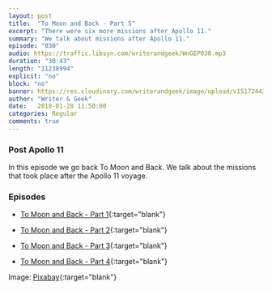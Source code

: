 ```yaml
---
layout: post
title:  "To Moon and Back - Part 5"
excerpt: "There were six more missions after Apollo 11."
summary: "We talk about missions after Apollo 11."
episode: "030"
audio: https://traffic.libsyn.com/writerandgeek/WnGEP030.mp3
duration: "30:43"
length: "11238994"
explicit: "no"
block: "no"
banner: https://res.cloudinary.com/writerandgeek/image/upload/v1517244301/moon5.jpg
author: "Writer & Geek"
date:   2018-01-28 11:50:00
categories: Regular
comments: true
---
```

### Post Apollo 11

In this episode we go back To Moon and Back. We talk about the missions that took place after the Apollo 11 voyage.

### Episodes
- [To Moon and Back - Part 1](https://writerandgeek.com/005-to-moon-and-back-1/){:target="blank"}

- [To Moon and Back - Part 2](https://writerandgeek.com/006-to-moon-and-back-2/){:target="blank"}

- [To Moon and Back - Part 3](https://writerandgeek.com/011-to-moon-and-back-3/){:target="blank"}

- [To Moon and Back - Part 4](https://writerandgeek.com/023-to-moon-and-back-4/){:target="blank"}

Image: [Pixabay](https://pixabay.com/en/moon-vehicle-astronaut-space-travel-67521/){:target="blank"}